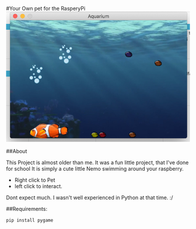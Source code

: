 #Your Own pet for the RasperyPi
![Previes](preview.jpg)

##About

This Project is almost older than me. It was a fun little project, that I've done for school
It is simply a cute little Nemo swimming around your raspberry. 
  - Right click to Pet
  - left click to interact.

Dont expect much. I wasn't well experienced in Python at that time. :/


##Requirements:

```bash
pip install pygame
```

